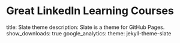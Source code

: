 <h1>Great LinkedIn Learning Courses</h1>
title: Slate theme
description: Slate is a theme for GitHub Pages.
show_downloads: true
google_analytics:
theme: jekyll-theme-slate
